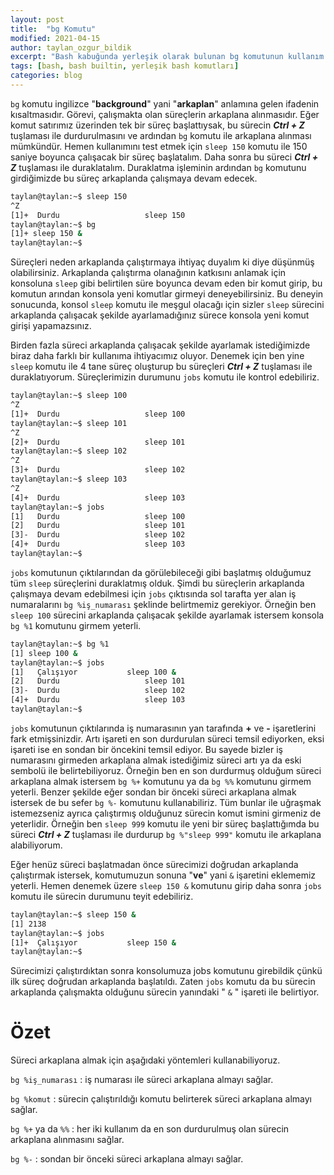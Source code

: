 ```yaml
---
layout: post
title:  "bg Komutu"
modified: 2021-04-15
author: taylan_ozgur_bildik
excerpt: "Bash kabuğunda yerleşik olarak bulunan bg komutunun kullanım açıklamasıdır."
tags: [bash, bash builtin, yerleşik bash komutları]
categories: blog 
---
```




`bg` komutu ingilizce "**background**" yani "**arkaplan**" anlamına gelen ifadenin kısaltmasıdır. Görevi, çalışmakta olan süreçlerin arkaplana alınmasıdır.  Eğer komut satırımız üzerinden tek bir süreç başlattıysak, bu sürecin ***Ctrl + Z*** tuşlaması ile durdurulmasını ve ardından `bg` komutu ile arkaplana alınması mümkündür. Hemen kullanımını test etmek için `sleep 150` komutu ile 150 saniye boyunca çalışacak bir süreç başlatalım. Daha sonra bu süreci ***Ctrl + Z*** tuşlaması ile duraklatalım. Duraklatma işleminin ardından `bg` komutunu girdiğimizde bu süreç arkaplanda çalışmaya devam edecek.

```bash
taylan@taylan:~$ sleep 150
^Z
[1]+  Durdu                   sleep 150
taylan@taylan:~$ bg
[1]+ sleep 150 &
taylan@taylan:~$
```

Süreçleri neden arkaplanda çalıştırmaya ihtiyaç duyalım ki diye düşünmüş olabilirsiniz. Arkaplanda çalıştırma olanağının katkısını anlamak için konsoluna `sleep` gibi belirtilen süre boyunca devam eden bir komut girip, bu komutun arından konsola yeni komutlar girmeyi deneyebilirsiniz. Bu deneyin sonucunda, konsol `sleep` komutu ile meşgul olacağı için sizler `sleep` sürecini arkaplanda çalışacak şekilde ayarlamadığınız sürece konsola yeni komut girişi yapamazsınız.

Birden fazla süreci arkaplanda çalışacak şekilde ayarlamak istediğimizde biraz daha farklı bir kullanıma ihtiyacımız oluyor. Denemek için ben yine `sleep` komutu ile 4 tane süreç oluşturup bu süreçleri ***Ctrl + Z*** tuşlaması ile duraklatıyorum. Süreçlerimizin durumunu `jobs` komutu ile kontrol edebiliriz. 

```bash
taylan@taylan:~$ sleep 100
^Z
[1]+  Durdu                   sleep 100
taylan@taylan:~$ sleep 101
^Z
[2]+  Durdu                   sleep 101
taylan@taylan:~$ sleep 102
^Z
[3]+  Durdu                   sleep 102
taylan@taylan:~$ sleep 103
^Z
[4]+  Durdu                   sleep 103
taylan@taylan:~$ jobs
[1]   Durdu                   sleep 100
[2]   Durdu                   sleep 101
[3]-  Durdu                   sleep 102
[4]+  Durdu                   sleep 103
taylan@taylan:~$
```

`jobs` komutunun çıktılarından da görülebileceği gibi başlatmış olduğumuz tüm `sleep` süreçlerini duraklatmış olduk. Şimdi bu süreçlerin arkaplanda çalışmaya devam edebilmesi için `jobs` çıktısında sol tarafta yer alan iş numaralarını `bg %iş_numarası` şeklinde belirtmemiz gerekiyor. Örneğin ben `sleep 100` sürecini arkaplanda çalışacak şekilde ayarlamak istersem konsola `bg %1` komutunu girmem yeterli. 

```bash
taylan@taylan:~$ bg %1
[1] sleep 100 &
taylan@taylan:~$ jobs
[1]   Çalışıyor           sleep 100 &
[2]   Durdu                   sleep 101
[3]-  Durdu                   sleep 102
[4]+  Durdu                   sleep 103
taylan@taylan:~$
```

`jobs` komutunun çıktılarında iş numarasının yan tarafında **+** ve **-** işaretlerini fark etmişsinizdir. Artı işareti en son durdurulan süreci temsil ediyorken, eksi işareti ise en sondan bir öncekini temsil ediyor. Bu sayede bizler iş numarasını girmeden arkaplana almak istediğimiz süreci artı ya da eski sembolü ile belirtebiliyoruz. Örneğin ben en son durdurmuş olduğum süreci arkaplana almak istersem `bg %+` komutunu ya da `bg %%` komutunu girmem yeterli. Benzer şekilde eğer sondan bir önceki süreci arkaplana almak istersek de bu sefer `bg %-` komutunu kullanabiliriz. Tüm bunlar ile uğraşmak istemezseniz ayrıca çalıştırmış olduğunuz sürecin komut ismini girmeniz de yeterlidir. Örneğin ben `sleep 999` komutu ile yeni bir süreç başlattığımda bu süreci ***Ctrl + Z*** tuşlaması ile durdurup `bg %"sleep 999"` komutu ile arkaplana alabiliyorum.

Eğer henüz süreci başlatmadan önce sürecimizi doğrudan arkaplanda çalıştırmak istersek, komutumuzun sonuna "**ve**" yani `&` işaretini eklememiz yeterli. Hemen denemek üzere `sleep 150 &` komutunu girip daha sonra `jobs` komutu ile sürecin durumunu teyit edebiliriz.

```bash
taylan@taylan:~$ sleep 150 &
[1] 2138
taylan@taylan:~$ jobs
[1]+  Çalışıyor           sleep 150 &
taylan@taylan:~$
```

Sürecimizi çalıştırdıktan sonra konsolumuza jobs komutunu girebildik çünkü ilk süreç doğrudan arkaplanda başlatıldı. Zaten `jobs` komutu da bu sürecin arkaplanda çalışmakta olduğunu sürecin yanındaki " `&` " işareti ile belirtiyor.

# Özet

Süreci arkaplana almak için aşağıdaki yöntemleri kullanabiliyoruz.

`bg %iş_numarası` : iş numarası ile süreci arkaplana almayı sağlar.

`bg %komut` : sürecin çalıştırıldığı komutu belirterek süreci arkaplana almayı sağlar.

`bg %+` ya da `%%` : her iki kullanım da en son durdurulmuş olan sürecin arkaplana alınmasını sağlar.

`bg %-` : sondan bir önceki süreci arkaplana almayı sağlar.